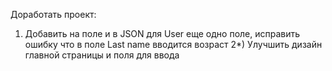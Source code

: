 Доработать проект:
1) Добавить на поле и в JSON для User еще одно поле, исправить ошибку что в поле Last name вводится возраст
2*) Улучшить дизайн главной страницы и поля для ввода
